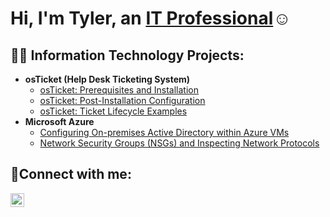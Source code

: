 <h1>Hi, I'm Tyler, an <a href="https://linkedin.com/in/tyler-vang">IT Professional</a>☺</h1>

<h2>👨‍💻 Information Technology Projects:</h2>

- <b>osTicket (Help Desk Ticketing System)</b>
  - [osTicket: Prerequisites and Installation](https://github.com/TCVgn/osticket-prereqs)
  - [osTicket: Post-Installation Configuration](https://github.com/TCVgn/post-install-config)
  - [osTicket: Ticket Lifecycle Examples](https://github.com/TCVgn/ticket-lifecycle)
- <b>Microsoft Azure</b>
  - [Configuring On-premises Active Directory within Azure VMs](https://github.com/TVCgn/configure-ad)
  - [Network Security Groups (NSGs) and Inspecting Network Protocols](https://github.com/TCVgn/azure-network-protocols)

<h2>🤳Connect with me:</h2>

[<img align="left" alt="Josh | LinkedIn" width="22px" src="https://cdn.jsdelivr.net/npm/simple-icons@v3/icons/linkedin.svg" />][linkedin]

[linkedin]: https://linkedin.com/in/tyler-vang
